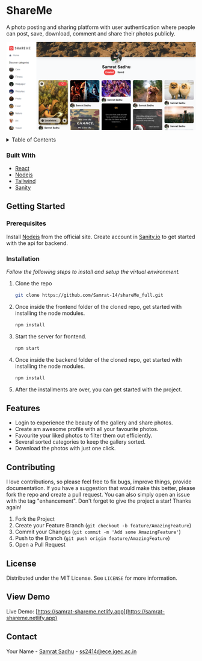 # ShareMe

A photo posting and sharing platform with user authentication where people can post, save, download, comment and share their photos publicly.

![ShareMe_screenshot](preview.png)

<!-- TABLE OF CONTENTS -->
<details>
  <summary>Table of Contents</summary>
  <ol>
    <li>
      <a href="#about-the-project">About The Project</a>
      <ul>
        <li><a href="#built-with">Built With</a></li>
      </ul>
    </li>
    <li>
      <a href="#getting-started">Getting Started</a>
      <ul>
        <li><a href="#prerequisites">Prerequisites</a></li>
        <li><a href="#installation">Installation</a></li>
      </ul>
    </li>
    <li><a href="#features">Features</a></li>
    <li><a href="#contributing">Contributing</a></li>
    <li><a href="#license">License</a></li>
    <li><a href="#view-demo">View Demo</a></li>
    <li><a href="#contact">Contact</a></li>
  </ol>
</details>

### Built With

* [React](https://reactjs.org/)
* [Nodejs](https://nodejs.org/en/)
* [Tailwind](https://tailwindcss.com/)
* [Sanity](https://www.sanity.io/)

## Getting Started

### Prerequisites

Install [Nodejs](https://nodejs.org/en/) from the official site.
Create account in [Sanity.io](https://www.sanity.io/) to get started with the api for backend.

### Installation

_Follow the following steps to install and setup the virtual environment._

1. Clone the repo
   ```sh
   git clone https://github.com/Samrat-14/shareMe_full.git
   ```
2. Once inside the frontend folder of the cloned repo, get started with installing the node modules.
   ```sh
   npm install
   ```
3. Start the server for frontend.
   ```sh
   npm start
   ```
3. Once inside the backend folder of the cloned repo, get started with installing the node modules.
   ```sh
   npm install
   ```
4. After the installments are over, you can get started with the project.

## Features

* Login to experience the beauty of the gallery and share photos.
* Create am awesome profile with all your favourite photos.
* Favourite your liked photos to filter them out efficiently.
* Several sorted categories to keep the gallery sorted.
* Download the photos with just one click.

## Contributing

I love contributions, so please feel free to fix bugs, improve things, provide documentation.
If you have a suggestion that would make this better, please fork the repo and create a pull request. You can also simply open an issue with the tag "enhancement".
Don't forget to give the project a star! Thanks again!

1. Fork the Project
2. Create your Feature Branch (`git checkout -b feature/AmazingFeature`)
3. Commit your Changes (`git commit -m 'Add some AmazingFeature'`)
4. Push to the Branch (`git push origin feature/AmazingFeature`)
5. Open a Pull Request

<!-- LICENSE -->
## License

Distributed under the MIT License. See `LICENSE` for more information.

## View Demo

Live Demo: [https://samrat-shareme.netlify.app](https://samrat-shareme.netlify.app)

## Contact

Your Name - [Samrat Sadhu](https://samrat-14.github.io/my-portfolio/) - ss2414@ece.jgec.ac.in